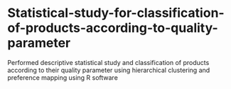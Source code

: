 # Statistical-study-for-classification-of-products-according-to-quality-parameter
Performed descriptive statistical study and classification of products according to their quality parameter using hierarchical clustering and preference mapping using R software

